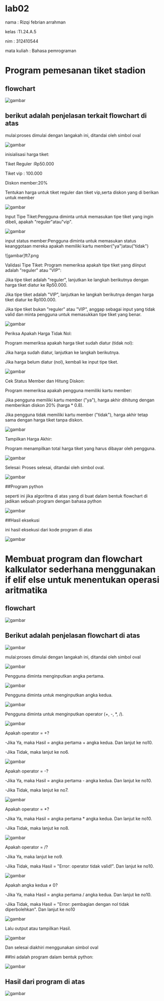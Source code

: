 # lab02

 nama  : Rizqi febrian arrahman

 kelas :TI.24.A.5

 nim : 312410544

 mata kuliah : Bahasa pemrograman

 # Program pemesanan tiket stadion

## flowchart

![gambar](ft1.png)

## berikut adalah penjelasan terkait flowchart di atas

mulai:proses dimulai dengan langakah ini, ditandai oleh simbol oval

![gambar](ft2.png)

inisialisasi harga tiket:

Tiket Reguler :Rp50.000

Tiket vip : 100.000

Diskon member:20%

Tentukan harga untuk tiket reguler dan tiket vip,serta diskon yang di berikan untuk member

![gambar](ft5.png)

Input Tipe Tiket:Pengguna diminta untuk memasukan tipe tiket yang ingin dibeli, apakah "reguler"atau"vip".

![gambar](ft6.png)

input status member:Pengguna diminta untuk memasukan status keanggotaan mereka apakah memiliki kartu member("ya")atau("tidak")

![gambar]ft7.png

Validasi Tipe Tiket: Program memeriksa apakah tipe tiket yang diinput adalah "reguler" atau "VIP":

Jika tipe tiket adalah "reguler", lanjutkan ke langkah berikutnya dengan harga tiket diatur ke Rp50.000.

Jika tipe tiket adalah "VIP", lanjutkan ke langkah berikutnya dengan harga tiket diatur ke Rp100.000.

Jika tipe tiket bukan "reguler" atau "VIP", anggap sebagai input yang tidak valid dan minta pengguna untuk memasukkan tipe tiket yang benar.

![gambar](ft8.png)

Periksa Apakah Harga Tidak Nol:

Program memeriksa apakah harga tiket sudah diatur (tidak nol):

Jika harga sudah diatur, lanjutkan ke langkah berikutnya.

Jika harga belum diatur (nol), kembali ke input tipe tiket.

![gambar](ft9.png)

Cek Status Member dan Hitung Diskon:

Program memeriksa apakah pengguna memiliki kartu member:

Jika pengguna memiliki kartu member ("ya"), harga akhir dihitung dengan memberikan diskon 20% (harga * 0.8).

Jika pengguna tidak memiliki kartu member ("tidak"), harga akhir tetap sama dengan harga tiket tanpa diskon.

![gambar](ft10.png)

Tampilkan Harga Akhir:

Program menampilkan total harga tiket yang harus dibayar oleh pengguna.

![gambar](ft11.png)

Selesai: Proses selesai, ditandai oleh simbol oval.

![gambar](ft12.png)

##Program python

seperti ini jika algoritma di atas yang di buat dalam bentuk flowchart di jadikan sebuah program dengan bahasa python

![gambar](sspy.png)

##Hasil eksekusi

ini hasil eksekusi dari kode program di atas

![gambar](sshasil.png)


# Membuat program dan flowchart kalkulator sederhana menggunakan if elif else untuk menentukan operasi aritmatika

## flowchart

![gambar](fc1.png)

## Berikut adalah penjelasan flowchart di atas

![gambar](fc2.png)

mulai:proses dimulai dengan langakah ini, ditandai oleh simbol oval

![gambar](fc3.png)

Pengguna diminta menginputkan angka pertama.

![gambar](fc4.png)

Pengguna diminta untuk menginputkan angka kedua.

![gambar](fc5.png)

Pengguna diminta untuk menginputkan operator (+, -, *, /).

![gambar](fc6.png)

Apakah operator = +?

-Jika Ya, maka Hasil = angka pertama + angka kedua. Dan lanjut ke no10.

-Jika Tidak, maka lanjut ke no6.

![gambar](fc7.png)

Apakah operator = -?

-Jika Ya, maka Hasil = angka pertama - angka kedua. Dan lanjut ke no10.

-Jika Tidak, maka lanjut ke no7.

![gambar](fc8.png)

Apakah operator = *?

-Jika Ya, maka Hasil = angka pertama * angka kedua. Dan lanjut ke no10.

-Jika Tidak, maka lanjut ke no8.

![gambar](fc9.png)

Apakah operator = /?

-Jika Ya, maka lanjut ke no9.

-Jika Tidak, maka Hasil = "Error: operator tidak valid!". Dan lanjut ke no10.

![gambar](fc10.png)

Apakah angka kedua ≠ 0?

-Jika Ya, maka Hasil = angka pertama / angka kedua. Dan lanjut ke no10.

-Jika Tidak, maka Hasil = "Error: pembagian dengan nol tidak diperbolehkan". Dan lanjut ke no10

![gambar](fc11.png)

Lalu output atau tampilkan Hasil.

![gambar](fc12.png)

Dan selesai diakhiri menggunakan simbol oval

##Ini adalah program dalam bentuk python:

![gambar](ss.png)

## Hasil dari program di atas

![gambar](ssa.png)